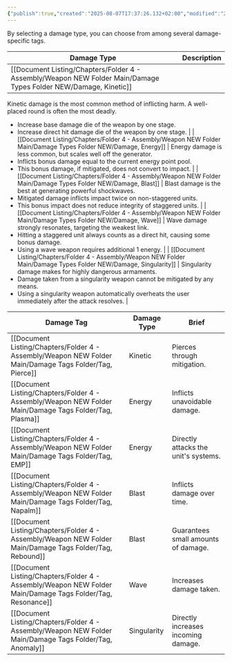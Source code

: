 ```yaml
---
{"publish":true,"created":"2025-08-07T17:37:26.132+02:00","modified":"2025-08-07T18:41:46.974+02:00","cssclasses":""}
---
```


By selecting a damage type, you can choose from among several damage-specific tags.

| Damage Type             | Description              |
| ----------------------- | ------------------------ |
| [[Document Listing/Chapters/Folder 4 - Assembly/Weapon NEW Folder Main/Damage Types Folder NEW/Damage, Kinetic]]     | 
Kinetic damage is the most common method of inflicting harm. A well-placed round is often the most deadly.
- Increase base damage die of the weapon by one stage.
- Increase direct hit damage die of the weapon by one stage.     |
| [[Document Listing/Chapters/Folder 4 - Assembly/Weapon NEW Folder Main/Damage Types Folder NEW/Damage, Energy]]      | 
Energy damage is less common, but scales well off the generator.
- Inflicts bonus damage equal to the current energy point pool.
- This bonus damage, if mitigated, does not convert to impact.      |
| [[Document Listing/Chapters/Folder 4 - Assembly/Weapon NEW Folder Main/Damage Types Folder NEW/Damage, Blast]]       | 
Blast damage is the best at generating powerful shockwaves. 
- Mitigated damage inflicts impact twice on non-staggered units.
- This bonus impact does not reduce integrity of staggered units.       |
| [[Document Listing/Chapters/Folder 4 - Assembly/Weapon NEW Folder Main/Damage Types Folder NEW/Damage, Wave]]        | 
Wave damage strongly resonates, targeting the weakest link.
- Hitting a staggered unit always counts as a direct hit, causing some bonus damage.
- Using a wave weapon requires additional 1 energy.        |
| [[Document Listing/Chapters/Folder 4 - Assembly/Weapon NEW Folder Main/Damage Types Folder NEW/Damage, Singularity]] | 
Singularity damage makes for highly dangerous armaments.
- Damage taken from a singularity weapon cannot be mitigated by any means.
- Using a singularity weapon automatically overheats the user immediately after the attack resolves. |

| Damage Tag         | Damage Type | Brief                                |
| ------------------ | ----------- | ------------------------------------ |
| [[Document Listing/Chapters/Folder 4 - Assembly/Weapon NEW Folder Main/Damage Tags Folder/Tag, Pierce]]    | Kinetic     | Pierces through mitigation.          |
| [[Document Listing/Chapters/Folder 4 - Assembly/Weapon NEW Folder Main/Damage Tags Folder/Tag, Plasma]]    | Energy      | Inflicts unavoidable damage.         |
| [[Document Listing/Chapters/Folder 4 - Assembly/Weapon NEW Folder Main/Damage Tags Folder/Tag, EMP]]       | Energy      | Directly attacks the unit's systems. |
| [[Document Listing/Chapters/Folder 4 - Assembly/Weapon NEW Folder Main/Damage Tags Folder/Tag, Napalm]]    | Blast       | Inflicts damage over time.           |
| [[Document Listing/Chapters/Folder 4 - Assembly/Weapon NEW Folder Main/Damage Tags Folder/Tag, Rebound]]   | Blast       | Guarantees small amounts of damage.  |
| [[Document Listing/Chapters/Folder 4 - Assembly/Weapon NEW Folder Main/Damage Tags Folder/Tag, Resonance]] | Wave        | Increases damage taken.              |
| [[Document Listing/Chapters/Folder 4 - Assembly/Weapon NEW Folder Main/Damage Tags Folder/Tag, Anomaly]]   | Singularity | Directly increases incoming damage.  |

